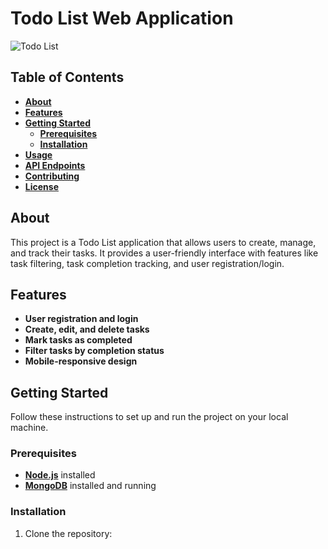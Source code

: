 # **Todo List Web Application**

![Todo List](https://github.com/AbdulMoizKhan/Todo-App/assets/73781652/6d4cb733-1995-4831-bc7a-73a2830a6956)

## **Table of Contents**

- [**About**](#about)
- [**Features**](#features)
- [**Getting Started**](#getting-started)
  - [**Prerequisites**](#prerequisites)
  - [**Installation**](#installation)
- [**Usage**](#usage)
- [**API Endpoints**](#api-endpoints)
- [**Contributing**](#contributing)
- [**License**](#license)

## **About**

This project is a Todo List application that allows users to create, manage, and track their tasks. It provides a user-friendly interface with features like task filtering, task completion tracking, and user registration/login.

## **Features**

- **User registration and login**
- **Create, edit, and delete tasks**
- **Mark tasks as completed**
- **Filter tasks by completion status**
- **Mobile-responsive design**

## **Getting Started**

Follow these instructions to set up and run the project on your local machine.

### **Prerequisites**

- [**Node.js**](https://nodejs.org/) installed
- [**MongoDB**](https://www.mongodb.com/try/download/community) installed and running

### **Installation**

1. Clone the repository:

